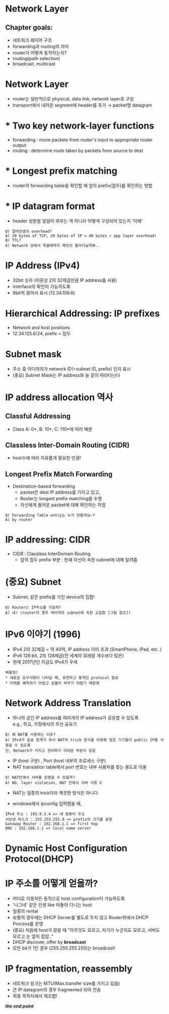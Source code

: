 # Network Layer  

## Chapter goals:
* 네트워크 레이어 구조    
* forwarding과 routing의 차이  
* router가 어떻게 동작하는지?  
* routing(path selection)  
* broadcast, multicast  

# Network Layer  
* router는 일반적으로 physical, data link, network layer로 구성  
* transport에서 내려온 segment에 header를 추가 → packet명 datagram  

# * Two key network-layer functions  
* forwarding : move packets from router's input to appropriate router output  
* routing : determine route taken by packets from source to dest  

# * Longest prefix matching  
* router의 forwarding table을 확인할 때 앞의 prefix(접두)를 확인하는 방법  

# * IP datagram format  
* header 성분을 일일이 외우는 게 아니라 어떻게 구성되어 있는지 '이해'  

~~~~
Q) 얼마만큼의 overhead?  
A) 20 bytes of TCP, 20 bytes of IP = 40 bytes + app layer overhead!  
Q) TTL?  
A) Network 상에서 죽을때까지 패킷이 돌아다닐까봐..  
~~~~  

# IP Address (IPv4)  
* 32bit 숫자 (이론상 2의 32제곱만큼 IP address를 사용)  
* interface의 확인이 가능하도록  
* 8bit씩 끊어서 표시 (12.34.156.6)  

# Hierarchical Addressing: IP prefixes  
* Network and host positions  
* 12.34.125.6/24, prefix = 접두  

# Subnet mask  
* 주소 중 어디까지가 network ID(=subnet ID, prefix) 인지 표시  
* (중요) Subnet Mask는 IP address와 늘 같이 따라다닌다  

# IP address allocation 역사  

## Classful Addressing  
* Class A: 0*, B: 10*, C: 110*에 따라 배분  

## Classless Inter-Domain Routing (CIDR)  
* host수에 따라 자유롭게 필요한 만큼!  

## Longest Prefix Match Forwarding  
* Destination-based forwarding  
  * packet은 dest IP address를 가지고 있고,  
  * Router는 longest prefix matching을 수행  
  * 자신에게 들어온 packet에 대해 확인하는 작업  

~~~~  
Q) Forwarding Table entry는 누가 만들까요~?  
A) by router  
~~~~  

# IP addressing: CIDR  
* CIDR : Classless InterDomain Routing  
  * 앞의 접두 prefix 부분 : 현재 자신이 속한 subnet에 대해 알려줌  

# (중요) Subnet  
* Subnet; 같은 prefix를 가진 device의 집합!  

~~~~
Q) Router는 IP주소를 가질까?  
A) 네! (router의 경우 여러개의 subnet에 속한 교집합 [그림 참조])  
~~~~  

# IPv6 이야기 (1996)
* IPv4 2의 32제곱 = 약 40억, IP address 이미 초과 (SmartPhone, iPad, etc..)  
* IPv6 128 bit, 2의 128제곱(전 세계의 모래알 개수보다 많은)  
* 현재 2017년인 지금도 IPv4가 우세  

~~~~  
배울점)  
* 새로운 요구사항이 나타날 때, 유연하고 동적인 protocol 필요  
* 미래를 예측하기 어렵고 섣불리 바꾸기 어렵기 때문에  
~~~~  

# Network Address Translation  
* 하나의 공인 IP address를 여러개의 IP address가 공유할 수 있도록  
  e.g., 학교, 가정에서의 무선 공유기  
~~~~
Q) 왜 NAT를 사용하는 이유?  
A) IPv4가 슬슬 한계가 와서 NAT의 trick 방식을 이용해 많은 기기들이 public IP를 사용할 수 있도록  
단, Network가 커지고 관리하기 어려운 부분이 있음  
~~~~  

* IP (host 구분) , Port (host 내부의 프로세스 구분)  
* NAT translation table에서 port 번호는 내부 사용자를 찾는 용도로 이용  

~~~~
Q) NAT안에서 서버를 운영할 수 있을까?  
A) NO, layer violation, NAT 안에서 서버 사용 X  
~~~~
* NAT는 일종의 trick이라 깨끗한 방식은 아니다  

* windows에서 ipconfig 입력했을 때,
~~~~  
IPv4 주소 : 192.9.3.4 => 내 컴퓨터 주소
서브넷 마스크 : 255.255.255.0 => prefix의 크기를 표현  
Gateway Router : 192.168.1.1 => first hop   
DNS : 192.168.1.1 => local name server  
~~~~

# Dynamic Host Configuration Protocol(DHCP)  

# IP 주소를 어떻게 얻을까?
* 어디로 이동하든 동적으로 host configuration이 가능하도록  
* '나그네' 같은 인생 like 떠돌아 다니는 host  
* 일종의 rental  
* 보통의 경우에는 DHCP Server를 별도로 두지 않고 Router위에서 DHCP Process를 운영  
* (중요) 처음에 host가 왔을 때 "아무것도 모르고, 자기가 누군지도 모르고, 서버도 모르고 눈 앞이 캄캄.."  
* DHCP discover, offer by <b>broadcast</b>  
* 모든 bit가 1인 경우 (255.255.255.255)는 broadcast!  

# IP fragmentation, reassembly  
* 네트워크 링크는 MTU(Max.transfer size를 가지고 있음)  
* 큰 IP datagram의 경우 fragmented 되어 전송
* 최종 목적지에서 재조합!  

<b>*the end point*</b>  
